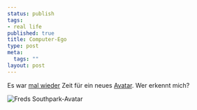 ```yaml
--- 
status: publish
tags: 
- real life
published: true
title: Computer-Ego
type: post
meta: 
  tags: ""
layout: post
---
```

Es war <a href="http://fredericiana.de/archives/2005/01/06/avatarmaker/">mal wieder</a> Zeit für ein neues <a href="http://de.wikipedia.org/wiki/Avatar_%28Internet%29">Avatar</a>. Wer erkennt mich?

<img id="image583" src="http://fredericiana.de/uploads/2006/03/sp-avatar.png" alt="Freds Southpark-Avatar" class="centered" />

